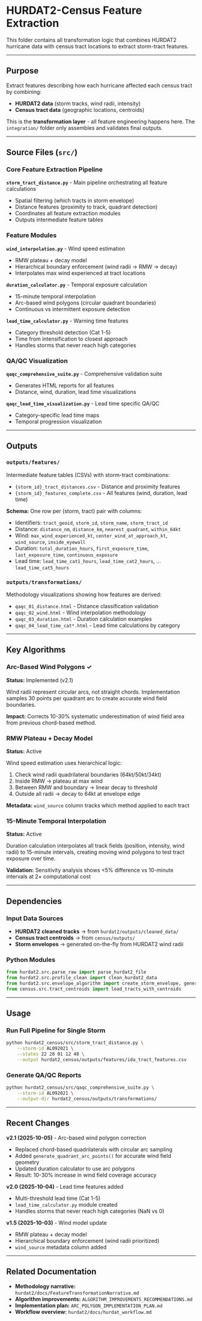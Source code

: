 # HURDAT2-Census Feature Extraction

This folder contains all transformation logic that combines HURDAT2 hurricane data with census tract locations to extract storm-tract features.

---

## Purpose

Extract features describing how each hurricane affected each census tract by combining:
- **HURDAT2 data** (storm tracks, wind radii, intensity)
- **Census tract data** (geographic locations, centroids)

This is the **transformation layer** - all feature engineering happens here. The `integration/` folder only assembles and validates final outputs.

---

## Source Files (`src/`)

### Core Feature Extraction Pipeline

**`storm_tract_distance.py`** - Main pipeline orchestrating all feature calculations
- Spatial filtering (which tracts in storm envelope)
- Distance features (proximity to track, quadrant detection)
- Coordinates all feature extraction modules
- Outputs intermediate feature tables

### Feature Modules

**`wind_interpolation.py`** - Wind speed estimation
- RMW plateau + decay model
- Hierarchical boundary enforcement (wind radii → RMW → decay)
- Interpolates max wind experienced at tract locations

**`duration_calculator.py`** - Temporal exposure calculation
- 15-minute temporal interpolation
- Arc-based wind polygons (circular quadrant boundaries)
- Continuous vs intermittent exposure detection

**`lead_time_calculator.py`** - Warning time features
- Category threshold detection (Cat 1-5)
- Time from intensification to closest approach
- Handles storms that never reach high categories

### QA/QC Visualization

**`qaqc_comprehensive_suite.py`** - Comprehensive validation suite
- Generates HTML reports for all features
- Distance, wind, duration, lead time visualizations

**`qaqc_lead_time_visualization.py`** - Lead time specific QA/QC
- Category-specific lead time maps
- Temporal progression visualization

---

## Outputs

### `outputs/features/`
Intermediate feature tables (CSVs) with storm-tract combinations:
- `{storm_id}_tract_distances.csv` - Distance and proximity features
- `{storm_id}_features_complete.csv` - All features (wind, duration, lead time)

**Schema:** One row per (storm, tract) pair with columns:
- Identifiers: `tract_geoid`, `storm_id`, `storm_name`, `storm_tract_id`
- Distance: `distance_nm`, `distance_km`, `nearest_quadrant`, `within_64kt`
- Wind: `max_wind_experienced_kt`, `center_wind_at_approach_kt`, `wind_source`, `inside_eyewall`
- Duration: `total_duration_hours`, `first_exposure_time`, `last_exposure_time`, `continuous_exposure`
- Lead time: `lead_time_cat1_hours`, `lead_time_cat2_hours`, ... `lead_time_cat5_hours`

### `outputs/transformations/`
Methodology visualizations showing how features are derived:
- `qaqc_01_distance.html` - Distance classification validation
- `qaqc_02_wind.html` - Wind interpolation methodology
- `qaqc_03_duration.html` - Duration calculation examples
- `qaqc_04_lead_time_cat*.html` - Lead time calculations by category

---

## Key Algorithms

### Arc-Based Wind Polygons ✓
**Status:** Implemented (v2.1)

Wind radii represent circular arcs, not straight chords. Implementation samples 30 points per quadrant arc to create accurate wind field boundaries.

**Impact:** Corrects 10-30% systematic underestimation of wind field area from previous chord-based method.

### RMW Plateau + Decay Model
**Status:** Active

Wind speed estimation uses hierarchical logic:
1. Check wind radii quadrilateral boundaries (64kt/50kt/34kt)
2. Inside RMW → plateau at max wind
3. Between RMW and boundary → linear decay to threshold
4. Outside all radii → decay to 64kt at envelope edge

**Metadata:** `wind_source` column tracks which method applied to each tract

### 15-Minute Temporal Interpolation
**Status:** Active

Duration calculation interpolates all track fields (position, intensity, wind radii) to 15-minute intervals, creating moving wind polygons to test tract exposure over time.

**Validation:** Sensitivity analysis shows <5% difference vs 10-minute intervals at 2× computational cost

---

## Dependencies

### Input Data Sources
- **HURDAT2 cleaned tracks** → from `hurdat2/outputs/cleaned_data/`
- **Census tract centroids** → from `census/outputs/`
- **Storm envelopes** → generated on-the-fly from HURDAT2 wind radii

### Python Modules
```python
from hurdat2.src.parse_raw import parse_hurdat2_file
from hurdat2.src.profile_clean import clean_hurdat2_data
from hurdat2.src.envelope_algorithm import create_storm_envelope, generate_quadrant_arc_points
from census.src.tract_centroids import load_tracts_with_centroids
```

---

## Usage

### Run Full Pipeline for Single Storm
```bash
python hurdat2_census/src/storm_tract_distance.py \
    --storm-id AL092021 \
    --states 22 28 01 12 48 \
    --output hurdat2_census/outputs/features/ida_tract_features.csv
```

### Generate QA/QC Reports
```bash
python hurdat2_census/src/qaqc_comprehensive_suite.py \
    --storm-id AL092021 \
    --output-dir hurdat2_census/outputs/transformations/
```

---

## Recent Changes

**v2.1 (2025-10-05)** - Arc-based wind polygon correction
- Replaced chord-based quadrilaterals with circular arc sampling
- Added `generate_quadrant_arc_points()` for accurate wind field geometry
- Updated duration calculator to use arc polygons
- Result: 10-30% increase in wind field coverage accuracy

**v2.0 (2025-10-04)** - Lead time features added
- Multi-threshold lead time (Cat 1-5)
- `lead_time_calculator.py` module created
- Handles storms that never reach high categories (NaN vs 0)

**v1.5 (2025-10-03)** - Wind model update
- RMW plateau + decay model
- Hierarchical boundary enforcement (wind radii prioritized)
- `wind_source` metadata column added

---

## Related Documentation

- **Methodology narrative:** `hurdat2/docs/FeatureTransformationNarrative.md`
- **Algorithm improvements:** `ALGORITHM_IMPROVEMENTS_RECOMMENDATIONS.md`
- **Implementation plan:** `ARC_POLYGON_IMPLEMENTATION_PLAN.md`
- **Workflow overview:** `hurdat2/docs/hurdat_workflow.md`
